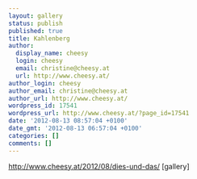 ```yaml
---
layout: gallery
status: publish
published: true
title: Kahlenberg
author:
  display_name: cheesy
  login: cheesy
  email: christine@cheesy.at
  url: http://www.cheesy.at/
author_login: cheesy
author_email: christine@cheesy.at
author_url: http://www.cheesy.at/
wordpress_id: 17541
wordpress_url: http://www.cheesy.at/?page_id=17541
date: '2012-08-13 08:57:04 +0100'
date_gmt: '2012-08-13 06:57:04 +0100'
categories: []
comments: []
---
```

http://www.cheesy.at/2012/08/dies-und-das/
[gallery]
